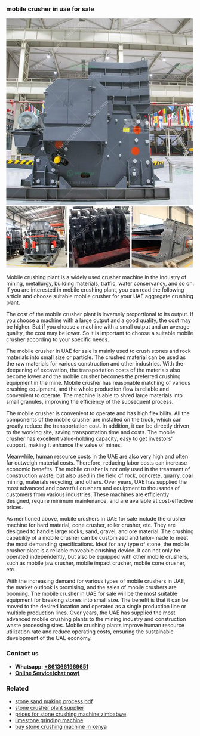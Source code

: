 <h3>mobile crusher in uae for sale</h3><img src='1708663399.jpg' alt=''><p>Mobile crushing plant is a widely used crusher machine in the industry of mining, metallurgy, building materials, traffic, water conservancy, and so on. If you are interested in mobile crushing plant, you can read the following article and choose suitable mobile crusher for your UAE aggregate crushing plant.</p><p>The cost of the mobile crusher plant is inversely proportional to its output. If you choose a machine with a large output and a good quality, the cost may be higher. But if you choose a machine with a small output and an average quality, the cost may be lower. So it is important to choose a suitable mobile crusher according to your specific needs.</p><p>The mobile crusher in UAE for sale is mainly used to crush stones and rock materials into small size or particle. The crushed material can be used as the raw materials for various construction and other industries. With the deepening of excavation, the transportation costs of the materials also become lower and the mobile crusher becomes the preferred crushing equipment in the mine. Mobile crusher has reasonable matching of various crushing equipment, and the whole production flow is reliable and convenient to operate. The machine is able to shred large materials into small granules, improving the efficiency of the subsequent process.</p><p>The mobile crusher is convenient to operate and has high flexibility. All the components of the mobile crusher are installed on the truck, which can greatly reduce the transportation cost. In addition, it can be directly driven to the working site, saving transportation time and costs. The mobile crusher has excellent value-holding capacity, easy to get investors' support, making it enhance the value of mines.</p><p>Meanwhile, human resource costs in the UAE are also very high and often far outweigh material costs. Therefore, reducing labor costs can increase economic benefits. The mobile crusher is not only used in the treatment of construction waste, but also used in the field of rock, concrete, quarry, coal mining, materials recycling, and others. Over years, UAE has supplied the most advanced and powerful crushers and equipment to thousands of customers from various industries. These machines are efficiently designed, require minimum maintenance, and are available at cost-effective prices.</p><p>As mentioned above, mobile crushers in UAE for sale include the crusher machine for hard material, cone crusher, roller crusher, etc. They are designed to handle large rocks, sand, gravel, and ore material. The crushing capability of a mobile crusher can be customized and tailor-made to meet the most demanding specifications. Ideal for any type of stone, the mobile crusher plant is a reliable moveable crushing device. It can not only be operated independently, but also be equipped with other mobile crushers, such as mobile jaw crusher, mobile impact crusher, mobile cone crusher, etc.</p><p>With the increasing demand for various types of mobile crushers in UAE, the market outlook is promising, and the sales of mobile crushers are booming. The mobile crusher in UAE for sale will be the most suitable equipment for breaking stones into small size. The benefit is that it can be moved to the desired location and operated as a single production line or multiple production lines. Over years, the UAE has supplied the most advanced mobile crushing plants to the mining industry and construction waste processing sites. Mobile crushing plants improve human resource utilization rate and reduce operating costs, ensuring the sustainable development of the UAE economy.</p><h3>Contact us</h3><ul><li><strong>Whatsapp:&nbsp;<a href="https://wa.me/8613661969651">+8613661969651</a></strong></li><li><a href="https://swt.shibang-china.com/?git&amp;zhl&amp;mobile crusher in uae for sale"><strong>Online Service(chat now)</strong></a></li></ul><h3>Related</h3><ul><li><a href='stone sand making process pdf.md'>stone sand making process pdf</a></li><li><a href='stone crusher plant supplier.md'>stone crusher plant supplier</a></li><li><a href='prices for stone crushing machine zimbabwe.md'>prices for stone crushing machine zimbabwe</a></li><li><a href='limestone grinding machine.md'>limestone grinding machine</a></li><li><a href='buy stone crushing machine in kenya.md'>buy stone crushing machine in kenya</a></li></ul>
